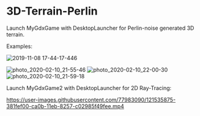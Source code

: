 # 3D-Terrain-Perlin

Launch MyGdxGame with DesktopLauncher for Perlin-noise generated 3D terrain.

Examples:

![2019-11-08 17-44-17-446](https://user-images.githubusercontent.com/77983090/121535649-06a72380-ca0b-11eb-9154-6da000379313.gif)

![photo_2020-02-10_21-55-46](https://user-images.githubusercontent.com/77983090/121535128-8a144500-ca0a-11eb-9c5b-89d1f832ddd4.jpg)
![photo_2020-02-10_22-00-30](https://user-images.githubusercontent.com/77983090/121535339-bf209780-ca0a-11eb-880e-d251d5e2da8f.jpg)
![photo_2020-02-10_21-59-18](https://user-images.githubusercontent.com/77983090/121535139-8c769f00-ca0a-11eb-8794-74fbfc50bf3d.jpg)

Launch MyGdxGame2 with DesktopLauncher for 2D Ray-Tracing:


https://user-images.githubusercontent.com/77983090/121535875-381fef00-ca0b-11eb-8257-c02985f49fee.mp4
